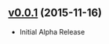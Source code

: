 ## [v0.0.1](https://github.com/bsara/multi-select-dropdown.js/tree/v0.0.1) (2015-11-16)

* Initial Alpha Release

